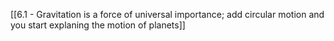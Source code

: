 [[6.1 -  Gravitation is a force of universal importance; add circular motion and you start explaning the motion of planets]]